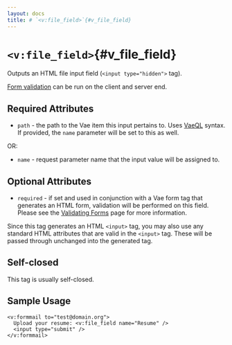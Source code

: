 ```yaml
---
layout: docs
title: # `<v:file_field>`{#v_file_field}
---
```


# `<v:file_field>`{#v_file_field}

Outputs an HTML file input field (`<input type="hidden">` tag).

[Form validation](#vaeml_form_validation) can be run on the client and
server end.

## Required Attributes

-   `path` - the path to the Vae item this input pertains to. Uses
    [VaeQL](#vaeql) syntax. If provided, the `name` parameter will be
    set to this as well.

OR:

-   `name` - request parameter name that the input value will be
    assigned to.

## Optional Attributes

-   `required` - if set and used in conjunction with a Vae form tag that
    generates an HTML form, validation will be performed on this field.
    Please see the [Validating Forms](#vaeml_form_validation) page for
    more information.

Since this tag generates an HTML `<input>` tag, you may also use any
standard HTML attributes that are valid in the `<input>` tag. These will
be passed through unchanged into the generated tag.

## Self-closed

This tag is usually self-closed.

## Sample Usage

    <v:formmail to="test@domain.org">
      Upload your resume: <v:file_field name="Resume" />
      <input type="submit" />
    </v:formmail>
